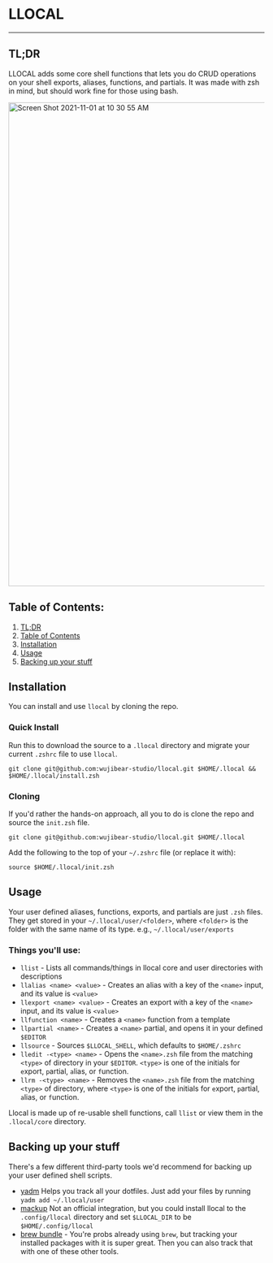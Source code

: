# LLOCAL
---
## TL;DR
LLOCAL adds some core shell functions that lets you do CRUD operations on your shell exports, aliases, functions, and partials.
It was made with zsh in mind, but should work fine for those using bash.

<img width="953" alt="Screen Shot 2021-11-01 at 10 30 55 AM" src="https://user-images.githubusercontent.com/81192469/139714328-cf20d134-72c3-4517-b2ab-d7fd6eb7e6b3.png">

## Table of Contents:
1. [TL;DR](#tl-dr)
2. [Table of Contents](#table-of-contents)
3. [Installation](#installation)
4. [Usage](#usage)
5. [Backing up your stuff](#backing-up-your-stuff)

## Installation
You can install and use `llocal` by cloning the repo.

### Quick Install
Run this to download the source to a `.llocal` directory and migrate your current `.zshrc` file to use `llocal`.

```shell
git clone git@github.com:wujibear-studio/llocal.git $HOME/.llocal && $HOME/.llocal/install.zsh
```

### Cloning
If you'd rather the hands-on approach, all you to do is clone the repo and source the `init.zsh` file.
```shell
git clone git@github.com:wujibear-studio/llocal.git $HOME/.llocal
```

Add the following to the top of your `~/.zshrc` file (or replace it with):
```shell
source $HOME/.llocal/init.zsh
```

## Usage
Your user defined aliases, functions, exports, and partials are just `.zsh` files. 
They get stored in your `~/.llocal/user/<folder>`, where `<folder>` is the folder with the same name of its type. e.g., `~/.llocal/user/exports`

### Things you'll use:
- `llist` - Lists all commands/things in llocal core and user directories with descriptions
- `llalias <name> <value>` - Creates an alias with a key of the `<name>` input, and its value is `<value>`
- `llexport <name> <value>` - Creates an export with a key of the `<name>` input, and its value is `<value>`
- `llfunction <name>` - Creates a `<name>` function from a template
- `llpartial <name>` - Creates a `<name>` partial, and opens it in your defined `$EDITOR`
- `llsource` - Sources `$LLOCAL_SHELL`, which defaults to `$HOME/.zshrc`
- `lledit -<type> <name>` - Opens the `<name>.zsh` file from the matching `<type>` of directory in your `$EDITOR`. `<type>` is one of the initials for `e`xport, `p`artial, `a`lias, or `f`unction.
- `llrm -<type> <name>` - Removes the `<name>.zsh` file from the matching `<type>` of directory, where `<type>` is one of the initials for `e`xport, `p`artial, `a`lias, or `f`unction.

Llocal is made up of re-usable shell functions, call `llist` or view them in the `.llocal/core` directory.

## Backing up your stuff

There's a few different third-party tools we'd recommend for backing up your user defined shell scripts.

- [yadm](https://yadm.io/) Helps you track all your dotfiles. Just add your files by running `yadm add ~/.llocal/user`
- [mackup](https://github.com/lra/mackup) Not an official integration, but you could install llocal to the `.config/llocal` directory and set `$LLOCAL_DIR` to be `$HOME/.config/llocal`
- [brew bundle](https://github.com/Homebrew/homebrew-bundle) - You're probs already using `brew`, but tracking your installed packages with it is super great. Then you can also track that with one of these other tools.

